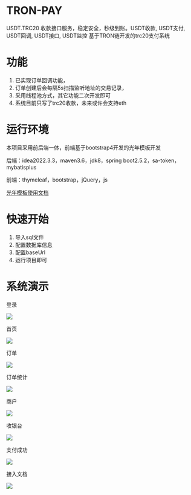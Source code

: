 # TRON-PAY

USDT.TRC20 收款接口服务，稳定安全，秒级到账。USDT收款, USDT支付, USDT回调, USDT接口, USDT监控
基于TRON链开发的trc20支付系统

# 功能

1. 已实现订单回调功能，
2. 订单创建后会每隔5s扫描监听地址的交易记录，
3. 采用线程池方式，其它功能二次开发即可
4. 系统目前只写了trc20收款，未来或许会支持eth

# 运行环境

本项目采用前后端一体，前端基于bootstrap4开发的光年模板开发

后端：idea2022.3.3，maven3.6，jdk8，spring boot2.5.2，sa-token，mybatisplus

前端：thymeleaf，bootstrap，jQuery，js

[光年模板使用文档](http://www.bixiaguangnian.com/)

# 快速开始

1. 导入sql文件
2. 配置数据库信息
3. 配置baseUrl
4. 运行项目即可

# 系统演示

登录

![](https://github.com/wangcheng-qaq/tron-pay/blob/master/image/Snipaste_2023-05-27_13-25-19.png)

首页

![](https://github.com/wangcheng-qaq/tron-pay/blob/master/image/Snipaste_2023-05-27_13-26-05.png)

订单

![](https://github.com/wangcheng-qaq/tron-pay/blob/master/image/Snipaste_2023-05-27_13-26-24.png)

订单统计

![](https://github.com/wangcheng-qaq/tron-pay/blob/master/image/Snipaste_2023-05-27_13-26-31.png)

商户

![](https://github.com/wangcheng-qaq/tron-pay/blob/master/image/Snipaste_2023-05-27_13-26-36.png)

收银台

![](https://github.com/wangcheng-qaq/tron-pay/blob/master/image/Snipaste_2023-05-27_13-27-04.png)

支付成功

![](https://github.com/wangcheng-qaq/tron-pay/blob/master/image/Snipaste_2023-05-27_13-27-10.png)

接入文档

![](https://github.com/wangcheng-qaq/tron-pay/blob/master/image/Snipaste_2023-05-27_13-26-53.png)
